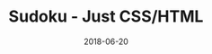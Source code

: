 ---
title: 'Sudoku - Just CSS/HTML'
description: 'Complete a sudoku puzzle without Javascript or server-side interaction.'
gametype: 'simple'
gameid: 11
date: 2018-06-20
tags: []
draft: false
type: 'games'
num19: [{'idx':1,'arr1':[1,2,3,4,5,6,7,8,9],'arr2':[1,2,3,4,5,6,7,8,9]},{'idx':2,'arr1':[1,2,3,4,5,6,7,8,9],'arr2':[1,2,3,4,5,6,7,8,9]},{'idx':3,'arr1':[1,2,3,4,5,6,7,8,9],'arr2':[1,2,3,4,5,6,7,8,9]},{'idx':4,'arr1':[1,2,3,4,5,6,7,8,9],'arr2':[1,2,3,4,5,6,7,8,9]},{'idx':5,'arr1':[1,2,3,4,5,6,7,8,9],'arr2':[1,2,3,4,5,6,7,8,9]},{'idx':6,'arr1':[1,2,3,4,5,6,7,8,9],'arr2':[1,2,3,4,5,6,7,8,9]},{'idx':7,'arr1':[1,2,3,4,5,6,7,8,9],'arr2':[1,2,3,4,5,6,7,8,9]},{'idx':8,'arr1':[1,2,3,4,5,6,7,8,9],'arr2':[1,2,3,4,5,6,7,8,9]},{'idx':9,'arr1':[1,2,3,4,5,6,7,8,9],'arr2':[1,2,3,4,5,6,7,8,9]}]
puzzle: [[0, 0, 0, 0, 0, 3, 7, 0, 0], [0, 0, 5, 1, 4, 0, 0, 0, 0], [8, 0, 3, 0, 2, 0, 6, 5, 0], [4, 0, 0, 9, 0, 5, 0, 3, 0], [0, 5, 6, 0, 0, 0, 1, 7, 0], [0, 3, 0, 4, 0, 7, 0, 0, 9], [0, 8, 1, 0, 7, 0, 2, 0, 5], [0, 0, 0, 0, 5, 1, 3, 0, 0], [0, 0, 2, 3, 0, 0, 0, 0, 0]]
layout: 'sudokucssstatic'
---